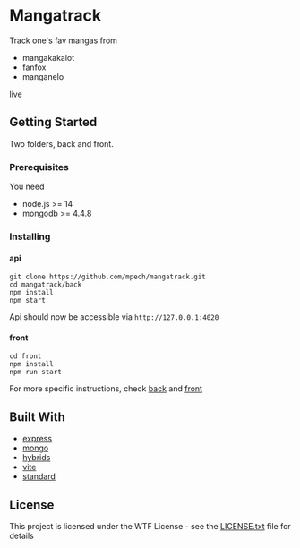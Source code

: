 # Mangatrack

Track one's fav mangas from

- mangakakalot
- fanfox
- manganelo

[live](https://mangatrack.nodekoko.com)

## Getting Started

Two folders, back and front.

### Prerequisites

You need

* node.js >= 14
* mongodb >= 4.4.8

### Installing

#### api
```
git clone https://github.com/mpech/mangatrack.git
cd mangatrack/back
npm install
npm start
```
Api should now be accessible via ```http://127.0.0.1:4020```

#### front

```
cd front
npm install
npm run start
```

For more specific instructions, check [back](./back/README.md) and [front](./front/README.md)

## Built With

* [express](https://github.com/expressjs/express)
* [mongo](https://www.mongodb.com/)
* [hybrids](https://hybrids.js.org)
* [vite](https://vitejs.dev/)
* [standard](https://github.com/standard/standard)

## License

This project is licensed under the WTF License - see the [LICENSE.txt](./license.txt) file for details


